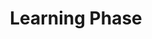 ---
types: "word"

title: "Learning Phase"

categories: ['']

tags: ['Learning', 'Phase']

arabic: 'طور التعلم'

arexps: []

enwords: ['Learning Phase']

enexps: []

arlexicons: 'ط'

enlexicons: 'L'

authors: ['Ruqayya Roshdy']

translators: ['']

citations: 'العربية والذكاء الاصطناعي'

sources: 'مركز الملك عبدالله بن عبدالعزيز الدولي لخدمة اللغة العربية'

word: "true"

slug: ""
---